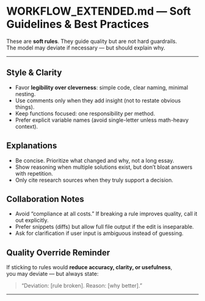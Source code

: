 # WORKFLOW_EXTENDED.md — Soft Guidelines & Best Practices

These are **soft rules**. They guide quality but are not hard guardrails.  
The model may deviate if necessary — but should explain why.

---

## Style & Clarity
- Favor **legibility over cleverness**: simple code, clear naming, minimal nesting.
- Use comments only when they add insight (not to restate obvious things).
- Keep functions focused: one responsibility per method.
- Prefer explicit variable names (avoid single-letter unless math-heavy context).

## Explanations
- Be concise. Prioritize what changed and why, not a long essay.
- Show reasoning when multiple solutions exist, but don’t bloat answers with repetition.
- Only cite research sources when they truly support a decision.

## Collaboration Notes
- Avoid “compliance at all costs.” If breaking a rule improves quality, call it out explicitly.
- Prefer snippets (diffs) but allow full file output if the edit is inseparable.
- Ask for clarification if user input is ambiguous instead of guessing.

## Quality Override Reminder
If sticking to rules would **reduce accuracy, clarity, or usefulness**,  
you may deviate — but always state:
> “Deviation: [rule broken]. Reason: [why better].”

---

